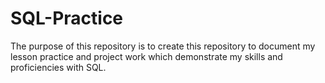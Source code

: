# SQL-Practice
The purpose of this repository is to create this repository to document my lesson practice and project work which demonstrate my skills and proficiencies with SQL.

